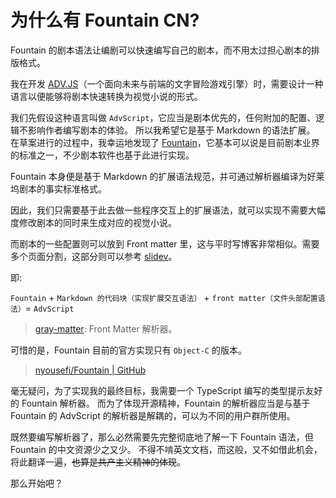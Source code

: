# 为什么有 Fountain CN?

Fountain 的剧本语法让编剧可以快速编写自己的剧本，而不用太过担心剧本的排版格式。

我在开发 [ADV.JS](https://github.com/YunYouJun/advjs)（一个面向未来与前端的文字冒险游戏引擎）时，需要设计一种语言以便能够将剧本快速转换为视觉小说的形式。

我们先假设这种语言叫做 `AdvScript`，它应当是剧本优先的，任何附加的配置、逻辑不影响作者编写剧本的体验。
所以我希望它是基于 Markdown 的语法扩展。
在草案进行的过程中，我幸运地发现了 [Fountain](https://fountain.io/)，它基本可以说是目前剧本业界的标准之一，不少剧本软件也基于此进行实现。

Fountain 本身便是基于 Markdown 的扩展语法规范，并可通过解析器编译为好莱坞剧本的事实标准格式。

因此，我们只需要基于此去做一些程序交互上的扩展语法，就可以实现不需要大幅度修改剧本的同时来生成对应的视觉小说。

而剧本的一些配置则可以放到 Front matter 里，这与平时写博客非常相似。需要多个页面分割，这部分则可以参考 [slidev](https://github.com/slidevjs/slidev)。

即:

`Fountain` + `Markdown 的代码块（实现扩展交互语法）` + `front matter（文件头部配置语法）`= `AdvScript`

> [gray-matter](https://github.com/jonschlinkert/gray-matter): Front Matter 解析器。

可惜的是，Fountain 目前的官方实现只有 `Object-C` 的版本。

> [nyousefi/Fountain | GitHub](https://github.com/nyousefi/Fountain)

毫无疑问，为了实现我的最终目标，我需要一个 TypeScript 编写的类型提示友好的 Fountain 解析器。
而为了体现开源精神，Fountain 的解析器应当是与基于 Fountain 的 AdvScript 的解析器是解耦的，可以为不同的用户群所使用。

既然要编写解析器了，那么必然需要先完整彻底地了解一下 Fountain 语法，但 Fountain 的中文资源少之又少。
不得不啃英文文档，而这般，又不如借此机会，将此翻译一遍，~~也算是共产主义精神的体现~~。

那么开始吧？
